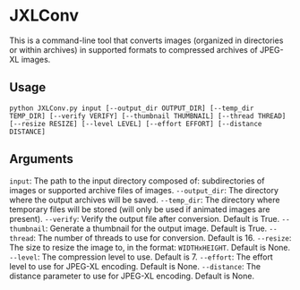 # JXLConv
This is a command-line tool that converts images (organized in directories or within archives) in supported formats to compressed archives of JPEG-XL images.

## Usage
`python JXLConv.py input [--output_dir OUTPUT_DIR] [--temp_dir TEMP_DIR] [--verify VERIFY] [--thumbnail THUMBNAIL] [--thread THREAD] [--resize RESIZE] [--level LEVEL] [--effort EFFORT] [--distance DISTANCE]`

## Arguments
`input`: The path to the input directory composed of: subdirectories of images or supported archive files of images.
`--output_dir`: The directory where the output archives will be saved.
`--temp_dir`: The directory where temporary files will be stored (will only be used if animated images are present).
`--verify`: Verify the output file after conversion. Default is True.
`--thumbnail`: Generate a thumbnail for the output image. Default is True.
`--thread`: The number of threads to use for conversion. Default is 16.
`--resize`: The size to resize the image to, in the format: `WIDTHxHEIGHT`. Default is None.
`--level`: The compression level to use. Default is 7.
`--effort`: The effort level to use for JPEG-XL encoding. Default is None.
`--distance`: The distance parameter to use for JPEG-XL encoding. Default is None.

